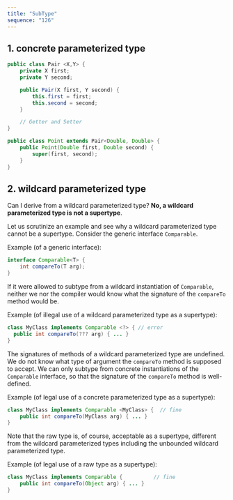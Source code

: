 ```yaml
---
title: "SubType"
sequence: "126"
---
```


## 1. concrete parameterized type

```java
public class Pair <X,Y> {
    private X first;
    private Y second;

    public Pair(X first, Y second) {
        this.first = first;
        this.second = second;
    }

    // Getter and Setter
}

public class Point extends Pair<Double, Double> {
    public Point(Double first, Double second) {
        super(first, second);
    }
}
```

## 2. wildcard parameterized type

Can I derive from a wildcard parameterized type? **No, a wildcard parameterized type is not a supertype**.

Let us scrutinize an example and see why a wildcard parameterized type cannot be a supertype. Consider the generic interface `Comparable`.

Example (of a generic interface):

```java
interface Comparable<T> {
    int compareTo(T arg);
}
```

If it were allowed to subtype from a wildcard instantiation of `Comparable`, neither we nor the compiler would know what the signature of the `compareTo` method would be.

Example (of illegal use of a wildcard parameterized type as a supertype):

```java
class MyClass implements Comparable <?> { // error
  public int compareTo(??? arg) { ... }
}
```

The signatures of methods of a wildcard parameterized type are undefined. We do not know what type of argument the `compareTo` method is supposed to accept. We can only subtype from concrete instantiations of the `Comparable` interface, so that the signature of the `compareTo` method is well-defined.

Example (of legal use of a concrete parameterized type as a supertype):

```java
class MyClass implements Comparable <MyClass> {  // fine
    public int compareTo(MyClass arg) { ... }
}
```

Note that the raw type is, of course, acceptable as a supertype, different from the wildcard parameterized types including the unbounded wildcard parameterized type.

Example (of legal use of a raw type as a supertype):

```java
class MyClass implements Comparable {          // fine
    public int compareTo(Object arg) { ... }
}
```
